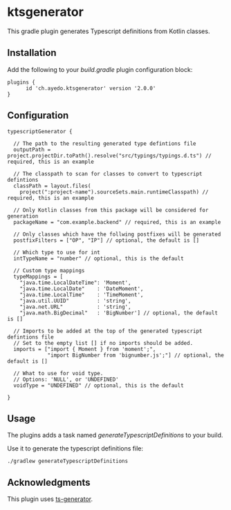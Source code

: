 # ktsgenerator

This gradle plugin generates Typescript definitions from Kotlin classes.

## Installation

Add the following to your *build.gradle* plugin configuration block:

    plugins {
          id 'ch.ayedo.ktsgenerator' version '2.0.0'
    }
    
## Configuration

    typescriptGenerator {
    
      // The path to the resulting generated type defintions file
      outputPath = project.projectDir.toPath().resolve("src/typings/typings.d.ts") // required, this is an example
    
      // The classpath to scan for classes to convert to typescript defintions
      classPath = layout.files(
        project(":project-name").sourceSets.main.runtimeClasspath) // required, this is an example
        
      // Only Kotlin classes from this package will be considered for generation
      packageName = "com.example.backend" // required, this is an example

      // Only classes which have the follwing postfixes will be generated
      postfixFilters = ["OP", "IP"] // optional, the default is []

      // Which type to use for int
      intTypeName = "number" // optional, this is the default
    
      // Custom type mappings
      typeMappings = [
        "java.time.LocalDateTime": 'Moment',
        "java.time.LocalDate"    : 'DateMoment',
        "java.time.LocalTime"    : 'TimeMoment',
        "java.util.UUID"         : 'string',
        "java.net.URL"           : 'string',
        "java.math.BigDecimal"   : 'BigNumber'] // optional, the default is []
      
      // Imports to be added at the top of the generated typescript defintions file
      // Set to the empty list [] if no imports should be added.
      imports = ["import { Moment } from 'moment';",
                 "import BigNumber from 'bignumber.js';"] // optional, the default is []
    
      // What to use for void type. 
      // Options: 'NULL', or 'UNDEFINED'
      voidType = "UNDEFINED" // optional, this is the default
    
    }
    
## Usage

The plugins adds a task named *generateTypescriptDefinitions* to your build.

Use it to generate the typescript definitions file:

    ./gradlew generateTypescriptDefinitions
    
## Acknowledgments

This plugin uses [ts-generator](https://github.com/ntrrgc/ts-generator).

